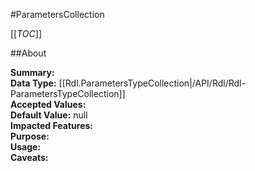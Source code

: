 #ParametersCollection

[[_TOC_]]

##About

**Summary:**   
**Data Type:** [[Rdl.ParametersTypeCollection|/API/Rdl/Rdl-ParametersTypeCollection]]  
**Accepted Values:**   
**Default Value:** null  
**Impacted Features:**   
**Purpose:**   
**Usage:**   
**Caveats:**   

